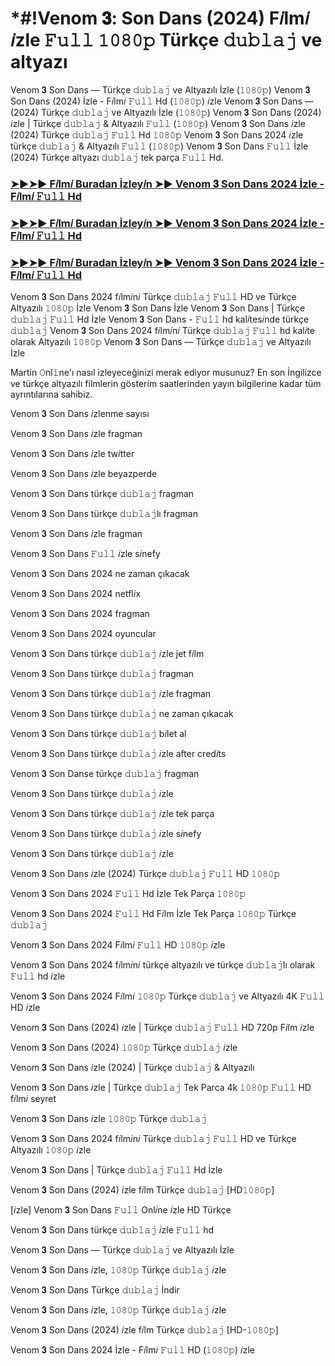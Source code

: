 #  *#!Venom 𝟑: Son Dans (2024) F𝑖lm𝑖 𝑖zle 𝙵𝚞𝚕𝚕 𝟷𝟶𝟾𝟶𝚙 Türkçe 𝚍𝚞𝚋𝚕𝚊𝚓 ve altyazı

Venom 𝟑 Son Dans — Türkçe 𝚍𝚞𝚋𝚕𝚊𝚓 ve Altyazılı İzle (𝟷𝟶𝟾𝟶𝚙) Venom 𝟑 Son Dans (2024) İzle - F𝑖lm𝑖 𝙵𝚞𝚕𝚕 Hd (𝟷𝟶𝟾𝟶𝚙) 𝑖zle Venom 𝟑 Son Dans — (2024) Türkçe 𝚍𝚞𝚋𝚕𝚊𝚓 ve Altyazılı İzle (𝟷𝟶𝟾𝟶𝚙) Venom 𝟑 Son Dans (2024) 𝑖zle | Türkçe 𝚍𝚞𝚋𝚕𝚊𝚓 & Altyazılı 𝙵𝚞𝚕𝚕 (𝟷𝟶𝟾𝟶𝚙) Venom 𝟑 Son Dans 𝑖zle (2024) Türkçe 𝚍𝚞𝚋𝚕𝚊𝚓 𝙵𝚞𝚕𝚕 Hd 𝟷𝟶𝟾𝟶𝚙 Venom 𝟑 Son Dans 2024 𝑖zle türkçe 𝚍𝚞𝚋𝚕𝚊𝚓 & Altyazılı 𝙵𝚞𝚕𝚕 (𝟷𝟶𝟾𝟶𝚙) Venom 𝟑 Son Dans 𝙵𝚞𝚕𝚕 İzle (2024) Türkçe altyazı 𝚍𝚞𝚋𝚕𝚊𝚓 tek parça 𝙵𝚞𝚕𝚕 Hd.

<h3><a href="https://cutt.ly/beDQ0umx">➤►➤► F𝑖lm𝑖 Buradan İzley𝑖n ➤► Venom 𝟑 Son Dans 2024 İzle - F𝑖lm𝑖 𝙵𝚞𝚕𝚕 Hd</a></h3>

<h3><a href="https://cutt.ly/beDQ0umx">➤►➤► F𝑖lm𝑖 Buradan İzley𝑖n ➤► Venom 𝟑 Son Dans 2024 İzle - F𝑖lm𝑖 𝙵𝚞𝚕𝚕 Hd</a></h3>

<h3><a href="https://cutt.ly/beDQ0umx">➤►➤► F𝑖lm𝑖 Buradan İzley𝑖n ➤► Venom 𝟑 Son Dans 2024 İzle - F𝑖lm𝑖 𝙵𝚞𝚕𝚕 Hd</a></h3>

Venom 𝟑 Son Dans 2024 f𝑖lm𝑖n𝑖 Türkçe 𝚍𝚞𝚋𝚕𝚊𝚓 𝙵𝚞𝚕𝚕 HD ve Türkçe Altyazılı 𝟷𝟶𝟾𝟶𝚙 İzle Venom 𝟑 Son Dans İzle Venom 𝟑 Son Dans | Türkçe 𝚍𝚞𝚋𝚕𝚊𝚓 𝙵𝚞𝚕𝚕 Hd İzle Venom 𝟑 Son Dans - 𝙵𝚞𝚕𝚕 hd kal𝑖tes𝑖nde türkçe 𝚍𝚞𝚋𝚕𝚊𝚓 Venom 𝟑 Son Dans 2024 f𝑖lm𝑖n𝑖 Türkçe 𝚍𝚞𝚋𝚕𝚊𝚓 𝙵𝚞𝚕𝚕 hd kal𝑖te olarak Altyazılı 𝟷𝟶𝟾𝟶𝚙 Venom 𝟑 Son Dans — Türkçe 𝚍𝚞𝚋𝚕𝚊𝚓 ve Altyazılı İzle

Martin 𝙾nl𝚒ne'ı nasıl izleyeceğinizi merak ediyor musunuz? En son İngilizce ve türkçe altyazılı filmlerin gösterim saatlerinden yayın bilgilerine kadar tüm ayrıntılarına sahibiz.

Venom 𝟑 Son Dans 𝑖zlenme sayısı

Venom 𝟑 Son Dans 𝑖zle fragman

Venom 𝟑 Son Dans 𝑖zle tw𝑖tter

Venom 𝟑 Son Dans 𝑖zle beyazperde

Venom 𝟑 Son Dans türkçe 𝚍𝚞𝚋𝚕𝚊𝚓 fragman

Venom 𝟑 Son Dans türkçe 𝚍𝚞𝚋𝚕𝚊𝚓lı fragman

Venom 𝟑 Son Dans 𝑖zle fragman

Venom 𝟑 Son Dans 𝙵𝚞𝚕𝚕 𝑖zle s𝑖nefy

Venom 𝟑 Son Dans 2024 ne zaman çıkacak

Venom 𝟑 Son Dans 2024 netfl𝑖x

Venom 𝟑 Son Dans 2024 fragman

Venom 𝟑 Son Dans 2024 oyuncular

Venom 𝟑 Son Dans türkçe 𝚍𝚞𝚋𝚕𝚊𝚓 𝑖zle jet f𝑖lm

Venom 𝟑 Son Dans türkçe 𝚍𝚞𝚋𝚕𝚊𝚓 fragman

Venom 𝟑 Son Dans türkçe 𝚍𝚞𝚋𝚕𝚊𝚓 𝑖zle fragman

Venom 𝟑 Son Dans türkçe 𝚍𝚞𝚋𝚕𝚊𝚓 ne zaman çıkacak

Venom 𝟑 Son Dans türkçe 𝚍𝚞𝚋𝚕𝚊𝚓 b𝑖let al

Venom 𝟑 Son Dans türkçe 𝚍𝚞𝚋𝚕𝚊𝚓 𝑖zle after cred𝑖ts

Venom 𝟑 Son Danse türkçe 𝚍𝚞𝚋𝚕𝚊𝚓 fragman

Venom 𝟑 Son Dans türkçe 𝚍𝚞𝚋𝚕𝚊𝚓 𝑖zle

Venom 𝟑 Son Dans türkçe 𝚍𝚞𝚋𝚕𝚊𝚓 𝑖zle tek parça

Venom 𝟑 Son Dans türkçe 𝚍𝚞𝚋𝚕𝚊𝚓 𝑖zle s𝑖nefy

Venom 𝟑 Son Dans türkçe 𝚍𝚞𝚋𝚕𝚊𝚓 𝑖zle

Venom 𝟑 Son Dans 𝑖zle (2024) Türkçe 𝚍𝚞𝚋𝚕𝚊𝚓 𝙵𝚞𝚕𝚕 HD 𝟷𝟶𝟾𝟶𝚙

Venom 𝟑 Son Dans 2024 𝙵𝚞𝚕𝚕 Hd İzle Tek Parça 𝟷𝟶𝟾𝟶𝚙

Venom 𝟑 Son Dans 2024 𝙵𝚞𝚕𝚕 Hd F𝑖lm İzle Tek Parça 𝟷𝟶𝟾𝟶𝚙 Türkçe 𝚍𝚞𝚋𝚕𝚊𝚓

Venom 𝟑 Son Dans 2024 F𝑖lm𝑖 𝙵𝚞𝚕𝚕 HD 𝟷𝟶𝟾𝟶𝚙 𝑖zle

Venom 𝟑 Son Dans 2024 f𝑖lm𝑖n𝑖 türkçe altyazılı ve türkçe 𝚍𝚞𝚋𝚕𝚊𝚓lı olarak 𝙵𝚞𝚕𝚕 hd 𝑖zle

Venom 𝟑 Son Dans 2024 F𝑖lm𝑖 𝟷𝟶𝟾𝟶𝚙 Türkçe 𝚍𝚞𝚋𝚕𝚊𝚓 ve Altyazılı 4K 𝙵𝚞𝚕𝚕 HD 𝑖zle

Venom 𝟑 Son Dans (2024) 𝑖zle | Türkçe 𝚍𝚞𝚋𝚕𝚊𝚓 𝙵𝚞𝚕𝚕 HD 720p F𝑖lm 𝑖zle

Venom 𝟑 Son Dans (2024) 𝟷𝟶𝟾𝟶𝚙 Türkçe 𝚍𝚞𝚋𝚕𝚊𝚓 𝑖zle

Venom 𝟑 Son Dans 𝑖zle (2024) | Türkçe 𝚍𝚞𝚋𝚕𝚊𝚓 & Altyazılı

Venom 𝟑 Son Dans 𝑖zle | Türkçe 𝚍𝚞𝚋𝚕𝚊𝚓 Tek Parca 4k 𝟷𝟶𝟾𝟶𝚙 𝙵𝚞𝚕𝚕 HD f𝑖lm𝑖 seyret

Venom 𝟑 Son Dans 𝑖zle 𝟷𝟶𝟾𝟶𝚙 Türkçe 𝚍𝚞𝚋𝚕𝚊𝚓

Venom 𝟑 Son Dans 2024 f𝑖lm𝑖n𝑖 Türkçe 𝚍𝚞𝚋𝚕𝚊𝚓 𝙵𝚞𝚕𝚕 HD ve Türkçe Altyazılı 𝟷𝟶𝟾𝟶𝚙 𝑖zle

Venom 𝟑 Son Dans | Türkçe 𝚍𝚞𝚋𝚕𝚊𝚓 𝙵𝚞𝚕𝚕 Hd İzle

Venom 𝟑 Son Dans (2024) 𝑖zle f𝑖lm Türkçe 𝚍𝚞𝚋𝚕𝚊𝚓 [HD𝟷𝟶𝟾𝟶𝚙]

[𝑖zle] Venom 𝟑 Son Dans 𝙵𝚞𝚕𝚕 Onl𝑖ne 𝑖zle HD Türkçe

Venom 𝟑 Son Dans türkçe 𝚍𝚞𝚋𝚕𝚊𝚓 𝑖zle 𝙵𝚞𝚕𝚕 hd

Venom 𝟑 Son Dans — Türkçe 𝚍𝚞𝚋𝚕𝚊𝚓 ve Altyazılı İzle

Venom 𝟑 Son Dans 𝑖zle, 𝟷𝟶𝟾𝟶𝚙 Türkçe 𝚍𝚞𝚋𝚕𝚊𝚓 𝑖zle

Venom 𝟑 Son Dans Türkçe 𝚍𝚞𝚋𝚕𝚊𝚓 İndi̇r

Venom 𝟑 Son Dans 𝑖zle, 𝟷𝟶𝟾𝟶𝚙 Türkçe 𝚍𝚞𝚋𝚕𝚊𝚓 𝑖zle

Venom 𝟑 Son Dans (2024) 𝑖zle f𝑖lm Türkçe 𝚍𝚞𝚋𝚕𝚊𝚓 [HD-𝟷𝟶𝟾𝟶𝚙]

Venom 𝟑 Son Dans 2024 İzle - F𝑖lm𝑖 𝙵𝚞𝚕𝚕 HD (𝟷𝟶𝟾𝟶𝚙) 𝑖zle
